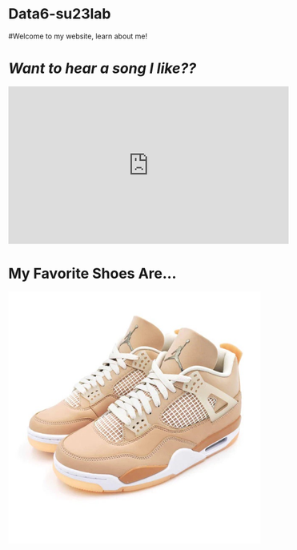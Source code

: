 # Data6-su23lab
#Welcome to my website, learn about me!

# *Want to hear a song I like??*


<iframe width="560" height="315" src="https://www.youtube.com/embed/viimfQi_pUw" title="YouTube video player" frameborder="0" allow="accelerometer; autoplay; clipboard-write; encrypted-media; gyroscope; picture-in-picture; web-share" allowfullscreen></iframe>

# My Favorite Shoes Are...
<img src="IMG_0013.jpg">
